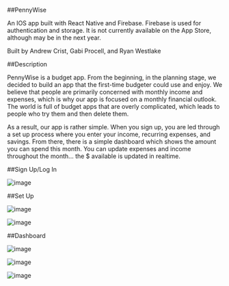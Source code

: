 ##PennyWise

An IOS app built with React Native and Firebase. Firebase is used for authentication and storage. It is not currently available on the App Store, although may be in the next year.

Built by Andrew Crist, Gabi Procell, and Ryan Westlake

##Description

PennyWise is a budget app. From the beginning, in the planning stage, we decided to build an app that the first-time budgeter could use and enjoy. We believe that people are primarily concerned with monthly income and expenses, which is why our app is focused on a monthly financial outlook. The world is full of budget apps that are overly complicated, which leads to people who try them and then delete them. 

As a result, our app is rather simple. When you sign up, you are led through a set up process where you enter your income, recurring expenses, and savings. From there, there is a simple dashboard which shows the amount you can spend this month. You can update expenses and income throughout the month... the $ available is updated in realtime. 

##Sign Up/Log In

![image](https://cloud.githubusercontent.com/assets/9679076/20581678/c76dd4a6-b197-11e6-971b-e8eacc1ea64f.png)

##Set Up

![image](https://cloud.githubusercontent.com/assets/9679076/20581716/0603a4ca-b198-11e6-8c6e-1c2c407a2780.png)

![image](https://cloud.githubusercontent.com/assets/9679076/20581740/25813222-b198-11e6-9861-1d420d720bfa.png)

##Dashboard

![image](https://cloud.githubusercontent.com/assets/9679076/20581779/5f54db02-b198-11e6-95f6-97a6217eef89.png)

![image](https://cloud.githubusercontent.com/assets/9679076/20581801/7f174a6a-b198-11e6-9945-f14025a9ce39.png)

![image](https://cloud.githubusercontent.com/assets/9679076/20581838/c09a497e-b198-11e6-83f6-55824ef063ee.png)

